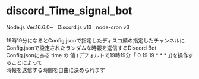 # discord_Time_signal_bot
Node.js Ver.16.6.0~&nbsp;&nbsp;&nbsp;Discord.js v13&nbsp;&nbsp;&nbsp;node-cron v3
<br>
<br>
19時19分になるとConfig.jsonで指定したディスコ鯖の指定したチャンネルに
<br>
Config.jsonで設定されたランダムな時報を送信するDiscord Bot
<br>
Config.jsonにある time の 値 (デフォルトで19時19分「 0 19 19 * * * 」)を操作することによって
<br>
時報を送信する時間を自由に決められます
